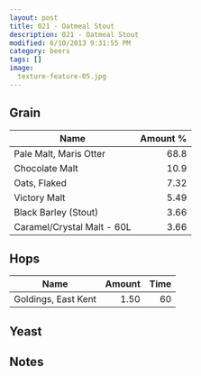 ```yaml
---
layout: post
title: 021 - Oatmeal Stout
description: 021 - Oatmeal Stout
modified: 6/10/2013 9:31:55 PM
category: beers
tags: []
image:
  texture-feature-05.jpg
---
```



## Grain

| Name | Amount %|
| ---- | ------: |
| Pale Malt, Maris Otter | 68.8 
| Chocolate Malt | 10.9 
| Oats, Flaked | 7.32 
| Victory Malt | 5.49 
| Black Barley (Stout) | 3.66 
| Caramel/Crystal Malt - 60L | 3.66 

## Hops

| Name | Amount | Time |
| ---- | -----: | ---: |
| Goldings, East Kent | 1.50 | 60 

## Yeast


## Notes

